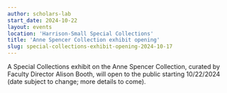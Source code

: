 ```yaml
---
author: scholars-lab
start_date: 2024-10-22
layout: events
location: 'Harrison-Small Special Collections'
title: 'Anne Spencer Collection exhibit opening'
slug: special-collections-exhibit-opening-2024-10-17
---
```


A Special Collections exhibit on the Anne Spencer Collection, curated by Faculty Director Alison Booth, will open to the public starting 10/22/2024 (date subject to change; more details to come). 
